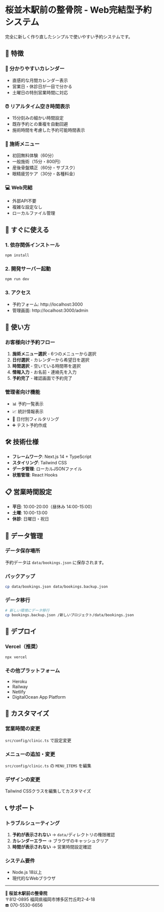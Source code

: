 # 桜並木駅前の整骨院 - Web完結型予約システム

完全に新しく作り直したシンプルで使いやすい予約システムです。

## 🌟 特徴

### 📅 分かりやすいカレンダー
- 直感的な月間カレンダー表示
- 営業日・休診日が一目で分かる
- 土曜日の特別営業時間に対応

### ⏰ リアルタイム空き時間表示
- 15分刻みの細かい時間設定
- 既存予約との重複を自動回避
- 施術時間を考慮した予約可能時間表示

### 🎯 施術メニュー
- 初回無料体験（60分）
- 一般施術（15分・800円）
- 産後骨盤矯正（60分・サブスク）
- 眼精疲労ケア（30分・各種料金）

### 💻 Web完結
- 外部API不要
- 複雑な設定なし
- ローカルファイル管理

## 🚀 すぐに使える

### 1. 依存関係インストール
```bash
npm install
```

### 2. 開発サーバー起動
```bash
npm run dev
```

### 3. アクセス
- 予約フォーム: http://localhost:3000
- 管理画面: http://localhost:3000/admin

## 📱 使い方

### お客様向け予約フロー
1. **施術メニュー選択** - 6つのメニューから選択
2. **日付選択** - カレンダーから希望日を選択
3. **時間選択** - 空いている時間帯を選択
4. **情報入力** - お名前・連絡先を入力
5. **予約完了** - 確認画面で予約完了

### 管理者向け機能
- 📊 予約一覧表示
- 📈 統計情報表示
- 📅 日付別フィルタリング
- ➕ テスト予約作成

## 🛠️ 技術仕様

- **フレームワーク**: Next.js 14 + TypeScript
- **スタイリング**: Tailwind CSS
- **データ管理**: ローカルJSONファイル
- **状態管理**: React Hooks

## 📋 営業時間設定

- **平日**: 10:00-20:00（昼休み 14:00-15:00）
- **土曜**: 10:00-13:00
- **休診**: 日曜日・祝日

## 💾 データ管理

### データ保存場所
予約データは `data/bookings.json` に保存されます。

### バックアップ
```bash
cp data/bookings.json data/bookings.backup.json
```

### データ移行
```bash
# 新しい環境にデータ移行
cp bookings.backup.json /新しいプロジェクト/data/bookings.json
```

## 🚀 デプロイ

### Vercel（推奨）
```bash
npx vercel
```

### その他プラットフォーム
- Heroku
- Railway  
- Netlify
- DigitalOcean App Platform

## 🔧 カスタマイズ

### 営業時間の変更
`src/config/clinic.ts` で設定変更

### メニューの追加・変更
`src/config/clinic.ts` の `MENU_ITEMS` を編集

### デザインの変更
Tailwind CSSクラスを編集してカスタマイズ

## 📞 サポート

### トラブルシューティング
1. **予約が表示されない** → `data/`ディレクトリの権限確認
2. **カレンダーエラー** → ブラウザのキャッシュクリア
3. **時間が表示されない** → 営業時間設定確認

### システム要件
- Node.js 18以上
- 現代的なWebブラウザ

---

**🏥 桜並木駅前の整骨院**  
〒812-0895 福岡県福岡市博多区竹丘町2-4-18  
☎️ 070-5530-6656